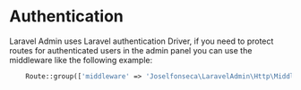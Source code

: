 # Authentication

Laravel Admin uses Laravel authentication Driver, if you need to protect routes for authenticated users in the admin panel you can use the middleware like the following example:
 
```php 
    Route::group(['middleware' => 'Joselfonseca\LaravelAdmin\Http\Middleware\AuthMiddleware'], function(){});
```

